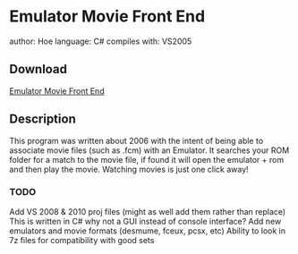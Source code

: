 # Emulator Movie Front End #

author: Hoe
language: C#
compiles with: VS2005

## Download ##
[Emulator Movie Front End](http://code.google.com/p/tastools/downloads/detail?name=EmuMovieFront.zip&can=2&q=)

## Description ##

This program was written about 2006 with the intent of being able to associate movie files (such as .fcm) with an Emulator.  It searches your ROM folder for a match to the movie file, if found it will open the emulator + rom and then play the movie.  Watching movies is just one click away!


### TODO ###
Add VS 2008 & 2010 proj files (might as well add them rather than replace)
This is written in C# why not a GUI instead of console interface?
Add new emulators and movie formats (desmume, fceux, pcsx, etc)
Ability to look in 7z files for compatibility with good sets